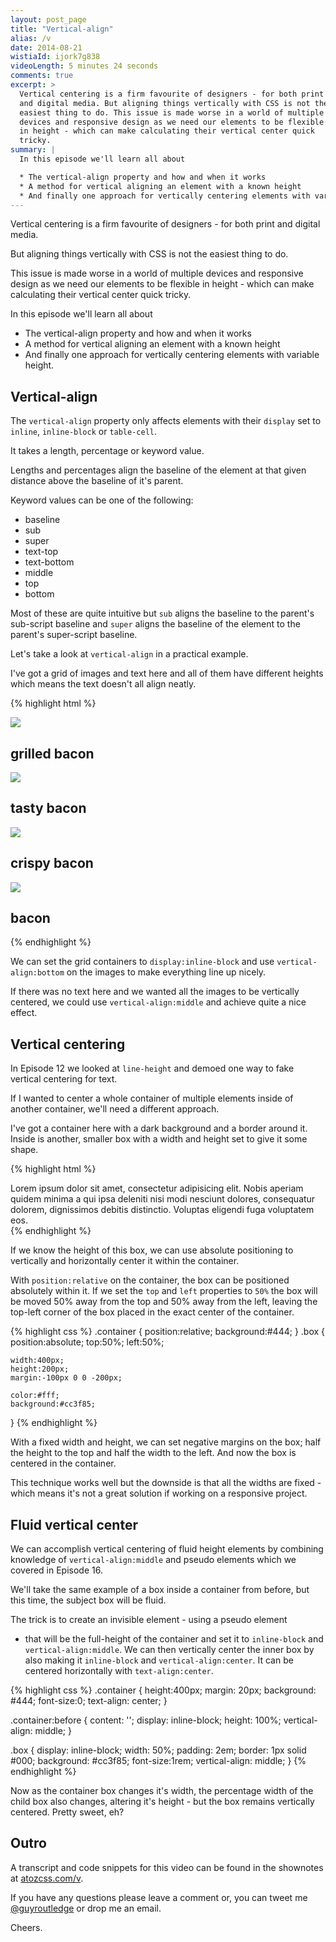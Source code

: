 ```yaml
---
layout: post_page
title: "Vertical-align"
alias: /v
date: 2014-08-21
wistiaId: ijork7g838
videoLength: 5 minutes 24 seconds
comments: true
excerpt: >
  Vertical centering is a firm favourite of designers - for both print
  and digital media. But aligning things vertically with CSS is not the
  easiest thing to do. This issue is made worse in a world of multiple
  devices and responsive design as we need our elements to be flexible
  in height - which can make calculating their vertical center quick
  tricky.
summary: |
  In this episode we'll learn all about

  * The vertical-align property and how and when it works
  * A method for vertical aligning an element with a known height
  * And finally one approach for vertically centering elements with variable height.
---
```


Vertical centering is a firm favourite of designers - for both print and
digital media.

But aligning things vertically with CSS is not the easiest thing to do.

This issue is made worse in a world of multiple devices and responsive
design as we need our elements to be flexible in height - which can make
calculating their vertical center quick tricky.

In this episode we'll learn all about

* The vertical-align property and how and when it works
* A method for vertical aligning an element with a known height
* And finally one approach for vertically centering elements with
variable height.

## Vertical-align

The `vertical-align` property only affects elements with their `display`
set to `inline`, `inline-block` or `table-cell`. 

It takes a length, percentage or keyword value. 

Lengths and percentages align the baseline of the element at that given
distance above the baseline of it's parent. 

Keyword values can be one of the following:

* baseline
* sub
* super
* text-top
* text-bottom
* middle
* top
* bottom

Most of these are quite intuitive but `sub` aligns the baseline to the
parent's sub-script baseline and `super` aligns the baseline of the
element to the parent's super-script baseline.

Let's take a look at `vertical-align` in a practical example.

I've got a grid of images and text here and all of them have different
heights which means the text doesn't all align neatly.

{% highlight html %}
<div class="grid">
	<img src="http://placebacn.com/200/400">
	<h2>grilled bacon</h2>
</div>
<div class="grid">
	<img src="http://placebacn.com/200/300">
	<h2>tasty bacon</h2>
</div>
<div class="grid">
	<img src="http://placebacn.com/200/200">
	<h2>crispy bacon</h2>
</div>
<div class="grid">
	<img src="http://placebacn.com/200/350">
	<h2>bacon</h2>
</div>
{% endhighlight %}

We can set the grid containers to `display:inline-block` and use
`vertical-align:bottom` on the images to make everything line up nicely.

If there was no text here and we wanted all the images to be vertically
centered, we could use `vertical-align:middle` and achieve quite a nice
effect. 

## Vertical centering

In Episode 12 we looked at `line-height` and demoed one way to fake
vertical centering for text. 

If I wanted to center a whole container of multiple elements inside of
another container, we'll need a different approach.

I've got a container here with a dark background and a border around
it. Inside is another, smaller box with a width and height set to give
it some shape.

{% highlight html %}
<div class="container">
	<div class="box">
		Lorem ipsum dolor sit amet, consectetur adipisicing elit. Nobis
		aperiam quidem minima a qui ipsa deleniti nisi modi nesciunt
		dolores, consequatur dolorem, dignissimos debitis distinctio.
		Voluptas eligendi fuga voluptatem eos.
	</div>
</div>
{% endhighlight %}

If we know the height of this box, we can use absolute positioning to
vertically and horizontally center it within the container.

With `position:relative` on the container, the box can be positioned
absolutely within it. If we set the `top` and `left` properties to `50%`
the box will be moved 50% away from the top and 50% away from the left,
leaving the top-left corner of the box placed in the exact center of the
container.

{% highlight css %}
.container {
	position:relative;
	background:#444;
}
.box {
	position:absolute;
	top:50%;
	left:50%;

	width:400px;
	height:200px;
	margin:-100px 0 0 -200px;

	color:#fff;
	background:#cc3f85;
}
{% endhighlight %}

With a fixed width and height, we can set negative margins on the box;
half the height to the top and half the width to the left. And now the
box is centered in the container.

This technique works well but the downside is that all the widths are
fixed - which means it's not a great solution if working on
a responsive project.

## Fluid vertical center

We can accomplish vertical centering of fluid height elements by
combining knowledge of `vertical-align:middle` and pseudo elements which
we covered in Episode 16.

We'll take the same example of a box inside a container from before, but
this time, the subject box will be fluid.

The trick is to create an invisible element - using a pseudo element
- that will be the full-height of the container and set it to
`inline-block` and `vertical-align:middle`. We can then vertically
center the inner box by also making it `inline-block` and
`vertical-align:center`. It can be centered horizontally with
`text-align:center`.

{% highlight css %}
.container {
	height:400px;
	margin: 20px;
	background: #444;
	font-size:0;
	text-align: center;
}

.container:before {
	content: '';
	display: inline-block;
	height: 100%; 
	vertical-align: middle;
}

.box {
	display: inline-block;
	width: 50%;
	padding: 2em;
	border: 1px solid #000;
	background: #cc3f85;
	font-size:1rem;
	vertical-align: middle;
}
{% endhighlight %}

Now as the container box changes it's width, the percentage width of the
child box also changes, altering it's height - but the box remains
vertically centered. Pretty sweet, eh?

## Outro

A transcript and code snippets for this video can be found in the
shownotes at [atozcss.com/v](http://www.atozcss.com/v).

If you have any questions please leave a comment or, you can tweet me
[@guyroutledge](http://www.twitter.com/guyroutledge) or drop me an
email.

Cheers.
